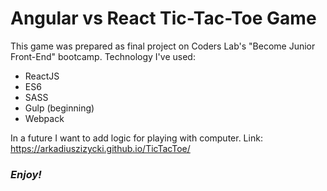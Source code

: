 # Angular vs React Tic-Tac-Toe Game
This game was prepared as final project on Coders Lab's "Become Junior Front-End" bootcamp. Technology I've used:
  - ReactJS
  - ES6
  - SASS
  - Gulp (beginning)
  - Webpack
  
In a future I want to add logic for playing with computer.
Link: https://arkadiuszizycki.github.io/TicTacToe/
 ### _Enjoy!_
